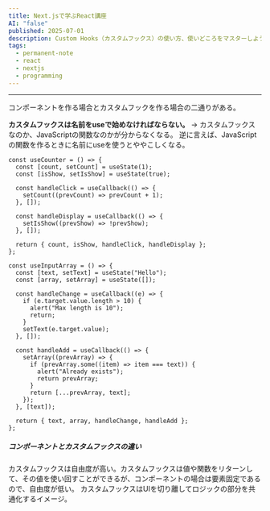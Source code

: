 ```yaml
---
title: Next.jsで学ぶReact講座
AI: "false"
published: 2025-07-01
description: Custom Hooks（カスタムフックス）の使い方、使いどころをマスターしよう！
tags:
  - permanent-note
  - react
  - nextjs
  - programming
---
```

---
コンポーネントを作る場合とカスタムフックを作る場合の二通りがある。

**カスタムフックスは名前をuseで始めなければならない。**
→ カスタムフックスなのか、JavaScriptの関数なのかが分からなくなる。
逆に言えば、JavaScriptの関数を作るときに名前にuseを使うとややこしくなる。

```
const useCounter = () => {
  const [count, setCount] = useState(1);
  const [isShow, setIsShow] = useState(true);

  const handleClick = useCallback(() => {
    setCount((prevCount) => prevCount + 1);
  }, []);

  const handleDisplay = useCallback(() => {
    setIsShow((prevShow) => !prevShow);
  }, []);

  return { count, isShow, handleClick, handleDisplay };
};

const useInputArray = () => {
  const [text, setText] = useState("Hello");
  const [array, setArray] = useState([]);

  const handleChange = useCallback((e) => {
    if (e.target.value.length > 10) {
      alert("Max length is 10");
      return;
    }
    setText(e.target.value);
  }, []);

  const handleAdd = useCallback(() => {
    setArray((prevArray) => {
      if (prevArray.some((item) => item === text)) {
        alert("Already exists");
        return prevArray;
      }
      return [...prevArray, text];
    });
  }, [text]);

  return { text, array, handleChange, handleAdd };
};
```

##### コンポーネントとカスタムフックスの違い
カスタムフックスは自由度が高い。カスタムフックスは値や関数をリターンして、その値を使い回すことができるが、コンポーネントの場合は要素固定であるので、自由度が低い。
カスタムフックスはUIを切り離してロジックの部分を共通化するイメージ。
